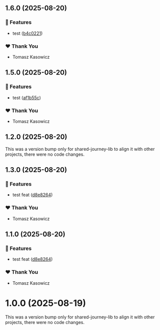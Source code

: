 ## 1.6.0 (2025-08-20)

### 🚀 Features

- test ([b4c0221](https://github.com/TomaszKasowicz/nx-release-learning/commit/b4c0221))

### ❤️ Thank You

- Tomasz Kasowicz

## 1.5.0 (2025-08-20)

### 🚀 Features

- test ([af1b55c](https://github.com/TomaszKasowicz/nx-release-learning/commit/af1b55c))

### ❤️ Thank You

- Tomasz Kasowicz

## 1.2.0 (2025-08-20)

This was a version bump only for shared-journey-lib to align it with other projects, there were no code changes.

## 1.3.0 (2025-08-20)

### 🚀 Features

- test feat ([d8e8264](https://github.com/TomaszKasowicz/nx-release-learning/commit/d8e8264))

### ❤️ Thank You

- Tomasz Kasowicz

## 1.1.0 (2025-08-20)

### 🚀 Features

- test feat ([d8e8264](https://github.com/TomaszKasowicz/nx-release-learning/commit/d8e8264))

### ❤️ Thank You

- Tomasz Kasowicz

# 1.0.0 (2025-08-19)

This was a version bump only for shared-journey-lib to align it with other projects, there were no code changes.